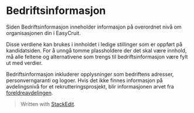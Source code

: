# Bedriftsinformasjon

Siden Bedriftsinformasjon inneholder informasjon på overordnet nivå om organisasjonen din i EasyCruit.

Disse verdiene kan brukes i innholdet i ledige stillinger som er oppført på kandidatsiden. For å unngå tomme plassholdere der det skal være innhold, må alle feltene og alternativene som trengs til bedriftsinformasjon være fylt ut med verdier.

Bedriftsinformasjon inkluderer opplysninger som bedriftens adresser, personverngaranti og logoer. Hvis det ikke finnes informasjon på avdelingsnivå for et rekrutteringsprosjekt, blir informasjonen arvet fra  [foreldreavdelingen](departments.htm).


> Written with [StackEdit](https://stackedit.io/).
<!--stackedit_data:
eyJoaXN0b3J5IjpbODc3NDYzMTU1XX0=
-->